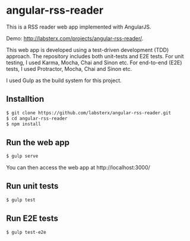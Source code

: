 angular-rss-reader
==================

This is a RSS reader web app implemented with AngularJS.

Demo: http://labsterx.com/projects/angular-rss-reader/.

This web app is developed using a test-driven development (TDD) approach. The repository includes both unit-tests and E2E tests. For unit testing, I used Karma, Mocha, Chai and Sinon etc. For end-to-end (E2E) tests, I used Protractor, Mocha, Chai and Sinon etc.

I used Gulp as the build system for this project.

Installtion
-----------

```sh
$ git clone https://github.com/labsterx/angular-rss-reader.git
$ cd angular-rss-reader
$ npm install
```

Run the web app
---------------

```sh
$ gulp serve
```
You can then access the web app at http://localhost:3000/

Run unit tests
--------------

```sh
$ gulp test
```

Run E2E tests
--------------

```sh
$ gulp test-e2e
```


